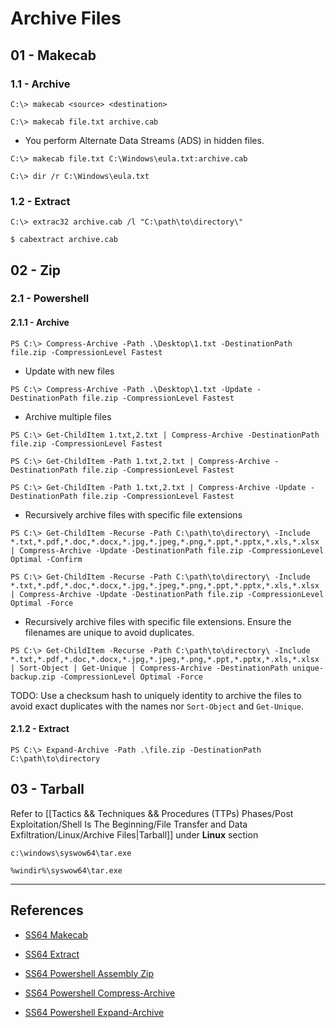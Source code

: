 # Archive Files

## 01 - Makecab

### 1.1 - Archive

```
C:\> makecab <source> <destination>

C:\> makecab file.txt archive.cab
```

- You perform Alternate Data Streams (ADS) in hidden files.

```
C:\> makecab file.txt C:\Windows\eula.txt:archive.cab

C:\> dir /r C:\Windows\eula.txt
```

### 1.2 - Extract

```
C:\> extrac32 archive.cab /l "C:\path\to\directory\"

$ cabextract archive.cab
```

## 02 - Zip

### 2.1 - Powershell

#### 2.1.1 - Archive

`PS C:\> Compress-Archive -Path .\Desktop\1.txt -DestinationPath file.zip -CompressionLevel Fastest`

- Update with new files

`PS C:\> Compress-Archive -Path .\Desktop\1.txt -Update -DestinationPath file.zip -CompressionLevel Fastest`

- Archive multiple files

```
PS C:\> Get-ChildItem 1.txt,2.txt | Compress-Archive -DestinationPath file.zip -CompressionLevel Fastest

PS C:\> Get-ChildItem -Path 1.txt,2.txt | Compress-Archive -DestinationPath file.zip -CompressionLevel Fastest

PS C:\> Get-ChildItem -Path 1.txt,2.txt | Compress-Archive -Update -DestinationPath file.zip -CompressionLevel Fastest
```

- Recursively archive files with specific file extensions

```
PS C:\> Get-ChildItem -Recurse -Path C:\path\to\directory\ -Include *.txt,*.pdf,*.doc,*.docx,*.jpg,*.jpeg,*.png,*.ppt,*.pptx,*.xls,*.xlsx | Compress-Archive -Update -DestinationPath file.zip -CompressionLevel Optimal -Confirm

PS C:\> Get-ChildItem -Recurse -Path C:\path\to\directory\ -Include *.txt,*.pdf,*.doc,*.docx,*.jpg,*.jpeg,*.png,*.ppt,*.pptx,*.xls,*.xlsx | Compress-Archive -Update -DestinationPath file.zip -CompressionLevel Optimal -Force
```

- Recursively archive files with specific file extensions. Ensure the filenames are unique to avoid duplicates.

```
PS C:\> Get-ChildItem -Recurse -Path C:\path\to\directory\ -Include *.txt,*.pdf,*.doc,*.docx,*.jpg,*.jpeg,*.png,*.ppt,*.pptx,*.xls,*.xlsx | Sort-Object | Get-Unique | Compress-Archive -DestinationPath unique-backup.zip -CompressionLevel Optimal -Force
```

TODO: Use a checksum hash to uniquely identity to archive the files to avoid exact duplicates with the names nor `Sort-Object` and `Get-Unique`.

#### 2.1.2 - Extract

```
PS C:\> Expand-Archive -Path .\file.zip -DestinationPath C:\path\to\directory
```

## 03 - Tarball

Refer to [[Tactics && Techniques && Procedures (TTPs) Phases/Post Exploitation/Shell Is The Beginning/File Transfer and Data Exfiltration/Linux/Archive Files|Tarball]] under **Linux** section

```
c:\windows\syswow64\tar.exe

%windir%\syswow64\tar.exe
```

---
## References

- [SS64 Makecab](https://ss64.com/nt/makecab.html)

- [SS64 Extract](https://ss64.com/nt/extract.html)

- [SS64 Powershell Assembly Zip](https://ss64.com/ps/zip.html)

- [SS64 Powershell Compress-Archive](https://ss64.com/ps/compress-archive.html)

- [SS64 Powershell Expand-Archive](https://ss64.com/ps/expand-archive.html)